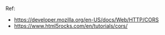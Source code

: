 

Ref:
* https://developer.mozilla.org/en-US/docs/Web/HTTP/CORS
* https://www.html5rocks.com/en/tutorials/cors/
